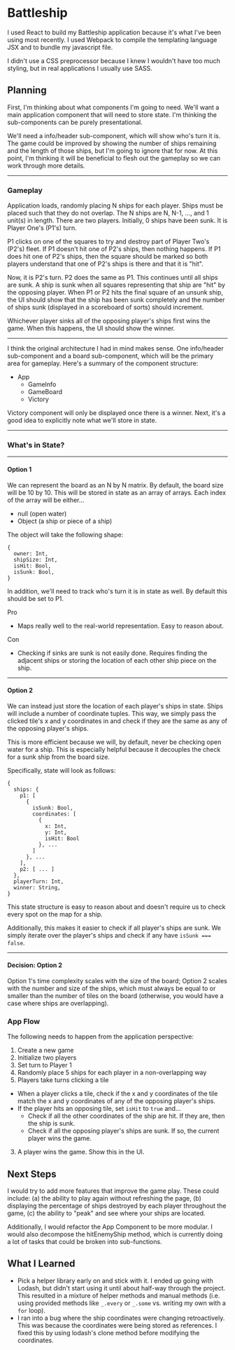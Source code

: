 # Battleship
I used React to build my Battleship application because it's what I've been using most recently. I used Webpack to compile the templating language JSX and to bundle my javascript file. 

I didn't use a CSS preprocessor because I knew I wouldn't have too much styling, but in real applications I usually use SASS. 

## Planning
First, I'm thinking about what components I'm going to need. We'll want a main application component that will need to store state. I'm thinking the sub-components can be purely presentational.

We'll need a info/header sub-component, which will show who's turn it is. The game could be improved by showing the number of ships remaining and the length of those ships, but I'm going to ignore that for now. At this point, I'm thinking it will be beneficial to flesh out the gameplay so we can work through more details.

---

### Gameplay
Application loads, randomly placing N ships for each player. Ships must be placed such that they do not overlap. The N ships are N, N-1, ..., and 1 unit(s) in length. There are two players. Initially, 0 ships have been sunk. It is Player One's (P1's) turn.

P1 clicks on one of the squares to try and destroy part of Player Two's (P2's) fleet. If P1 doesn't hit one of P2's ships, then nothing happens. If P1 does hit one of P2's ships, then the square should be marked so both players understand that one of P2's ships is there and that it is "hit".

Now, it is P2's turn. P2 does the same as P1. This continues until all ships are sunk. A ship is sunk when all squares representing that ship are "hit" by the opposing player. When P1 or P2 hits the final square of an unsunk ship, the UI should show that the ship has been sunk completely and the number of ships sunk (displayed in a scoreboard of sorts) should increment.

Whichever player sinks all of the opposing player's ships first wins the game. When this happens, the UI should show the winner.

---

I think the original architecture I had in mind makes sense. One info/header sub-component and a board sub-component, which will be the primary area for gameplay. Here's a summary of the component structure:

- App
  - GameInfo
  - GameBoard
  - Victory

Victory component will only be displayed once there is a winner. Next, it's a good idea to explicitly note what we'll store in state.

---

### What's in State?

---

#### Option 1

We can represent the board as an N by N matrix. By default, the board size will be 10 by 10. This will be stored in state as an array of arrays. Each index of the array will be either...
- null (open water)
- Object (a ship or piece of a ship)

The object will take the following shape:
```
{
  owner: Int,
  shipSize: Int,
  isHit: Bool,
  isSunk: Bool,
}
```
In addition, we'll need to track who's turn it is in state as well. By default this should be set to P1.

Pro 

- Maps really well to the real-world representation. Easy to reason about.

Con 

- Checking if sinks are sunk is not easily done. Requires finding the adjacent ships or storing the location of each other ship piece on the ship.

---

#### Option 2

We can instead just store the location of each player's ships in state. Ships will include a number of coordinate tuples. This way, we simply pass the clicked tile's x and y coordinates in and check if they are the same as any of the opposing player's ships.

This is more efficient because we will, by default, never be checking open water for a ship. This is especially helpful because it decouples the check for a sunk ship from the board size.

Specifically, state will look as follows:
```
{
  ships: {
    p1: [
      {
        isSunk: Bool,
        coordinates: [
          {
            x: Int,
            y: Int,
            isHit: Bool
          }, ...
        ]
      }, ...
    ],
    p2: [ ... ]
  },
  playerTurn: Int,
  winner: String,
}
```
This state structure is easy to reason about and doesn't require us to check every spot on the map for a ship.

Additionally, this makes it easier to check if all player's ships are sunk. We simply iterate over the player's ships and check if any have `isSunk === false`.

---

#### Decision: Option 2

Option 1's time complexity scales with the size of the board; Option 2 scales with the number and size of the ships, which must always be equal to or smaller than the number of tiles on the board (otherwise, you would have a case where ships are overlapping).

### App Flow
The following needs to happen from the application perspective: 

1. Create a new game
  1. Initialize two players
  2. Set turn to Player 1
  3. Randomly place 5 ships for each player in a non-overlapping way
2. Players take turns clicking a tile
  - When a player clicks a tile, check if the x and y coordinates of the tile match the x and y coordinates of any of the opposing player's ships.
  - If the player hits an opposing tile, set `isHit` to `true` and...
    - Check if all the other coordinates of the ship are hit. If they are, then the ship is sunk.
    - Check if all the opposing player's ships are sunk. If so, the current player wins the game.
3. A player wins the game. Show this in the UI.

## Next Steps

I would try to add more features that improve the game play. These could include: (a) the ability to play again without refreshing the page, (b) displaying the percentage of ships destroyed by each player throughout the game, (c) the ability to "peak" and see where your ships are located.

Additionally, I would refactor the App Component to be more modular. I would also decompose the hitEnemyShip method, which is currently doing a lot of tasks that could be broken into sub-functions.

## What I Learned

- Pick a helper library early on and stick with it. I ended up going with Lodash, but didn't start using it until about half-way through the project. This resulted in a mixture of helper methods and manual methods (i.e. using provided methods like `_.every` or `_.some` vs. writing my own with a `for` loop).
- I ran into a bug where the ship coordinates were changing retroactively. This was because the coordinates were being stored as references. I fixed this by using lodash's clone method before modifying the coordinates.
